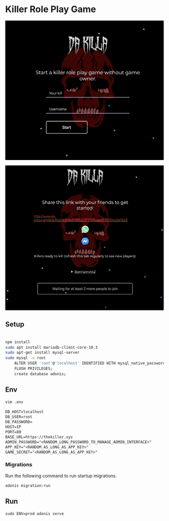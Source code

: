 # Killer Role Play Game

![img1.png](https://raw.githubusercontent.com/NkxxkN/2killer/master/img1.png)

![img2.png](https://raw.githubusercontent.com/NkxxkN/2killer/master/img2.png)

## Setup



```bash

npm install
sudo apt install mariadb-client-core-10.3
sudo apt-get install mysql-server
sudo mysql -u root
    ALTER USER 'root'@'localhost' IDENTIFIED WITH mysql_native_password BY 'password_from_.env';
    FLUSH PRIVILEGES;
    create database adonis;
```

## Env


```bash
vim .env
```

```
DB_HOST=localhost
DB_USER=root
DB_PASSWORD=
HOST=IP
PORT=80
BASE_URL=https://thekiller.xyz
ADMIN_PASSWORD="<RANDOM_LONG_PASSWORD_TO_MANAGE_ADMIN_INTERFACE>"
APP_KEY="<RANDOM_AS_LONG_AS_APP_KEY>"
GAME_SECRET="<RANDOM_AS_LONG_AS_APP_KEY>"
```


### Migrations

Run the following command to run startup migrations.

```bash
adonis migration:run
```

## Run

```
sudo ENV=prod adonis serve
```
